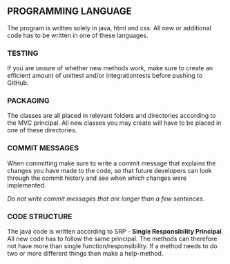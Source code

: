 ## PROGRAMMING LANGUAGE
The program is written solely in java, html and css.
All new or additional code has to be written in one 
of these languages.

### TESTING
If you are unsure of whether new methods work, 
make sure to create an efficient amount of unittest 
and/or integrationtests before pushing to GitHub.

### PACKAGING
The classes are all placed in relevant folders 
and directories according to the MVC principal.
All new classes you may create will have to be 
placed in one of these directories.

### COMMIT MESSAGES
When committing make sure to write a commit message
that explains the changes you have made to the code,
so that future developers can look through the
commit history and see when which changes were implemented.

*Do not write commit messages that are longer than a few sentences.*

### CODE STRUCTURE
The java code is written according to SRP -
**Single Responsibility Principal**. All new code has to follow the same principal.
The methods can therefore not have more than single function/responsibility.
If a method needs to do two or more different things then make a help-method.

